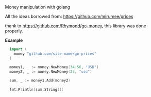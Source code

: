 Money manipulation with golang

All the ideas borrowed from:
https://github.com/mirumee/prices

thank to https://github.com/Rhymond/go-money, this library was done properly.

**Example**

```go  
  import (
    money "github.com/site-name/go-prices"
  )

  money1, _ := money.NewMoney(34.56, "USD")
  money2, _ := money.NewMoney(23, "usd")
  
  sum, _ := money1.Add(money2)
  
  fmt.Println(sum.String())
```
